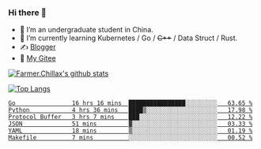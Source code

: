 ### Hi there 👋

- 🔭 I’m an undergraduate student in China.
- 🌱 I’m currently learning Kubernetes / Go / ~~C++~~ / Data Struct / Rust.
- ✍️ [Blogger](https://blog.farmer233.top)
- 🤔 [My Gitee](https://gitee.com/Farmer-chong)


[![Farmer.Chillax's github stats](https://github-readme-stats.vercel.app/api?username=FarmerChillax)](https://github.com/anuraghazra/github-readme-stats)

[![Top Langs](https://github-readme-stats.vercel.app/api/top-langs/?username=FarmerChillax&layout=compact&hide=html,css,javascript)](https://github.com/anuraghazra/github-readme-stats)

<p>
  <a href="https://wakatime.com/@Farmer">
        <!--START_SECTION:waka-->

```text
Go                16 hrs 16 mins  ████████████████░░░░░░░░░   63.65 %
Python            4 hrs 36 mins   ████▒░░░░░░░░░░░░░░░░░░░░   17.98 %
Protocol Buffer   3 hrs 7 mins    ███░░░░░░░░░░░░░░░░░░░░░░   12.22 %
JSON              51 mins         ▓░░░░░░░░░░░░░░░░░░░░░░░░   03.33 %
YAML              18 mins         ▒░░░░░░░░░░░░░░░░░░░░░░░░   01.19 %
Makefile          7 mins          ░░░░░░░░░░░░░░░░░░░░░░░░░   00.52 %
```

<!--END_SECTION:waka-->
  </a>
</p>

<!--
**Farmer-chong/Farmer-chong** is a ✨ _special_ ✨ repository because its `README.md` (this file) appears on your GitHub profile.

Here are some ideas to get you started:

- 🔭 I’m currently working on ...
- 🌱 I’m currently learning ...
- 👯 I’m looking to collaborate on ...
- 🤔 I’m looking for help with ...
- 💬 Ask me about ...
- 📫 How to reach me: ...
- 😄 Pronouns: ...
- ⚡ Fun fact: ...
-->
